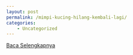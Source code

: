 ```yaml
---
layout: post
permalink: /mimpi-kucing-hilang-kembali-lagi/
categories:
    - Uncategorized
---
```


[Baca Selengkapnya](/10)